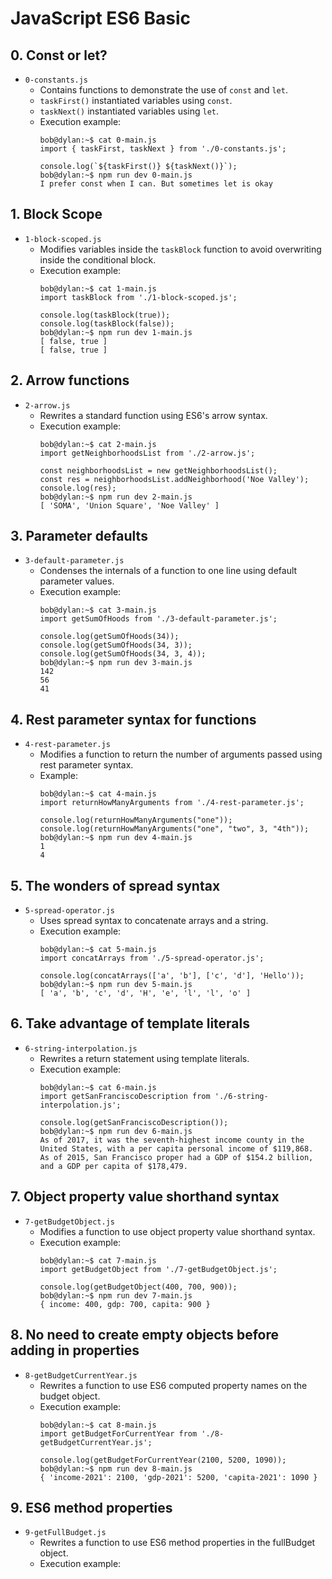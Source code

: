 # JavaScript ES6 Basic

## 0. Const or let?

- `0-constants.js`
  - Contains functions to demonstrate the use of `const` and `let`.
  - `taskFirst()` instantiated variables using `const`.
  - `taskNext()` instantiated variables using `let`.
  - Execution example:
    ```
    bob@dylan:~$ cat 0-main.js
    import { taskFirst, taskNext } from './0-constants.js';

    console.log(`${taskFirst()} ${taskNext()}`);
    bob@dylan:~$ npm run dev 0-main.js 
    I prefer const when I can. But sometimes let is okay
    ```

## 1. Block Scope

- `1-block-scoped.js`
  - Modifies variables inside the `taskBlock` function to avoid overwriting inside the conditional block.
  - Execution example:
    ```
    bob@dylan:~$ cat 1-main.js
    import taskBlock from './1-block-scoped.js';

    console.log(taskBlock(true));
    console.log(taskBlock(false));
    bob@dylan:~$ npm run dev 1-main.js 
    [ false, true ]
    [ false, true ]
    ```

## 2. Arrow functions

- `2-arrow.js`
  - Rewrites a standard function using ES6's arrow syntax.
  - Execution example:
    ```
    bob@dylan:~$ cat 2-main.js
    import getNeighborhoodsList from './2-arrow.js';

    const neighborhoodsList = new getNeighborhoodsList();
    const res = neighborhoodsList.addNeighborhood('Noe Valley');
    console.log(res);
    bob@dylan:~$ npm run dev 2-main.js 
    [ 'SOMA', 'Union Square', 'Noe Valley' ]
    ```

## 3. Parameter defaults

- `3-default-parameter.js`
  - Condenses the internals of a function to one line using default parameter values.
  - Execution example:
    ```
    bob@dylan:~$ cat 3-main.js
    import getSumOfHoods from './3-default-parameter.js';

    console.log(getSumOfHoods(34));
    console.log(getSumOfHoods(34, 3));
    console.log(getSumOfHoods(34, 3, 4));
    bob@dylan:~$ npm run dev 3-main.js 
    142
    56
    41
    ```

## 4. Rest parameter syntax for functions

- `4-rest-parameter.js`
  - Modifies a function to return the number of arguments passed using rest parameter syntax.
  - Example:
    ```
    bob@dylan:~$ cat 4-main.js
    import returnHowManyArguments from './4-rest-parameter.js';

    console.log(returnHowManyArguments("one"));
    console.log(returnHowManyArguments("one", "two", 3, "4th"));
    bob@dylan:~$ npm run dev 4-main.js 
    1
    4
    ```

## 5. The wonders of spread syntax

- `5-spread-operator.js`
  - Uses spread syntax to concatenate arrays and a string.
  - Execution example:
    ```
    bob@dylan:~$ cat 5-main.js
    import concatArrays from './5-spread-operator.js';

    console.log(concatArrays(['a', 'b'], ['c', 'd'], 'Hello'));
    bob@dylan:~$ npm run dev 5-main.js 
    [ 'a', 'b', 'c', 'd', 'H', 'e', 'l', 'l', 'o' ]
    ```

## 6. Take advantage of template literals

- `6-string-interpolation.js`
  - Rewrites a return statement using template literals.
  - Execution example:
    ```
    bob@dylan:~$ cat 6-main.js
    import getSanFranciscoDescription from './6-string-interpolation.js';

    console.log(getSanFranciscoDescription());
    bob@dylan:~$ npm run dev 6-main.js 
    As of 2017, it was the seventh-highest income county in the United States, with a per capita personal income of $119,868. As of 2015, San Francisco proper had a GDP of $154.2 billion, and a GDP per capita of $178,479.
    ```

## 7. Object property value shorthand syntax

- `7-getBudgetObject.js`
  - Modifies a function to use object property value shorthand syntax.
  - Execution example:
    ```
    bob@dylan:~$ cat 7-main.js
    import getBudgetObject from './7-getBudgetObject.js';

    console.log(getBudgetObject(400, 700, 900));
    bob@dylan:~$ npm run dev 7-main.js 
    { income: 400, gdp: 700, capita: 900 }
    ```

## 8. No need to create empty objects before adding in properties

- `8-getBudgetCurrentYear.js`
  - Rewrites a function to use ES6 computed property names on the budget object.
  - Execution example:
    ```
    bob@dylan:~$ cat 8-main.js
    import getBudgetForCurrentYear from './8-getBudgetCurrentYear.js';

    console.log(getBudgetForCurrentYear(2100, 5200, 1090));
    bob@dylan:~$ npm run dev 8-main.js 
    { 'income-2021': 2100, 'gdp-2021': 5200, 'capita-2021': 1090 }
    ```

## 9. ES6 method properties

- `9-getFullBudget.js`
  - Rewrites a function to use ES6 method properties in the fullBudget object.
  - Execution example:
